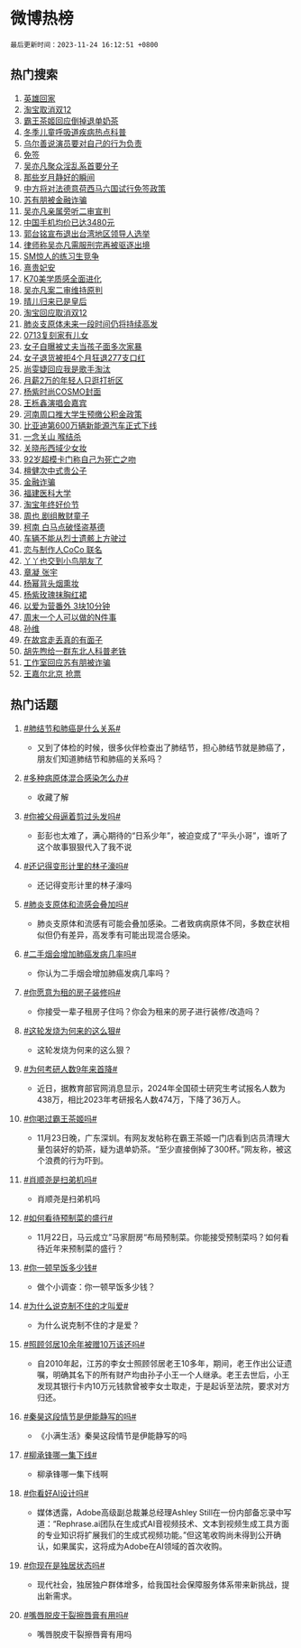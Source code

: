 # 微博热榜

`最后更新时间：2023-11-24 16:12:51 +0800`

## 热门搜索

1. [英雄回家](https://m.weibo.cn/search?containerid=100103type%3D1%26t%3D10%26q%3D%23%E8%8B%B1%E9%9B%84%E5%9B%9E%E5%AE%B6%23&stream_entry_id=51&isnewpage=1&extparam=seat%3D1%26pos%3D0%26dgr%3D0%26cate%3D10103%26c_type%3D51%26q%3D%2523%25E8%258B%25B1%25E9%259B%2584%25E5%259B%259E%25E5%25AE%25B6%2523%26stream_entry_id%3D51%26filter_type%3Drealtimehot%26display_time%3D1700813569%26pre_seqid%3D1700813569681016158195)
1. [淘宝取消双12](https://m.weibo.cn/search?containerid=100103type%3D1%26t%3D10%26q%3D%23%E6%B7%98%E5%AE%9D%E5%8F%96%E6%B6%88%E5%8F%8C12%23&stream_entry_id=31&isnewpage=1&extparam=seat%3D1%26c_type%3D31%26dgr%3D0%26cate%3D5001%26q%3D%2523%25E6%25B7%2598%25E5%25AE%259D%25E5%258F%2596%25E6%25B6%2588%25E5%258F%258C12%2523%26flag%3D1%26band_rank%3D1%26pos%3D0%26filter_type%3Drealtimehot%26stream_entry_id%3D31%26lcate%3D5001%26realpos%3D1%26display_time%3D1700813569%26pre_seqid%3D1700813569681016158195)
1. [霸王茶姬回应倒掉退单奶茶](https://m.weibo.cn/search?containerid=100103type%3D1%26t%3D10%26q%3D%23%E9%9C%B8%E7%8E%8B%E8%8C%B6%E5%A7%AC%E5%9B%9E%E5%BA%94%E5%80%92%E6%8E%89%E9%80%80%E5%8D%95%E5%A5%B6%E8%8C%B6%23&stream_entry_id=31&isnewpage=1&extparam=seat%3D1%26c_type%3D31%26dgr%3D0%26cate%3D5001%26q%3D%2523%25E9%259C%25B8%25E7%258E%258B%25E8%258C%25B6%25E5%25A7%25AC%25E5%259B%259E%25E5%25BA%2594%25E5%2580%2592%25E6%258E%2589%25E9%2580%2580%25E5%258D%2595%25E5%25A5%25B6%25E8%258C%25B6%2523%26flag%3D1%26band_rank%3D2%26pos%3D1%26filter_type%3Drealtimehot%26stream_entry_id%3D31%26lcate%3D5001%26realpos%3D2%26display_time%3D1700813569%26pre_seqid%3D1700813569681016158195)
1. [冬季儿童呼吸道疾病热点科普](https://m.weibo.cn/search?containerid=100103type%3D1%26t%3D10%26q%3D%23%E5%86%AC%E5%AD%A3%E5%84%BF%E7%AB%A5%E5%91%BC%E5%90%B8%E9%81%93%E7%96%BE%E7%97%85%E7%83%AD%E7%82%B9%E7%A7%91%E6%99%AE%23&stream_entry_id=31&isnewpage=1&extparam=seat%3D1%26c_type%3D31%26dgr%3D0%26cate%3D5001%26q%3D%2523%25E5%2586%25AC%25E5%25AD%25A3%25E5%2584%25BF%25E7%25AB%25A5%25E5%2591%25BC%25E5%2590%25B8%25E9%2581%2593%25E7%2596%25BE%25E7%2597%2585%25E7%2583%25AD%25E7%2582%25B9%25E7%25A7%2591%25E6%2599%25AE%2523%26flag%3D0%26band_rank%3D3%26pos%3D2%26filter_type%3Drealtimehot%26stream_entry_id%3D31%26lcate%3D5001%26realpos%3D3%26display_time%3D1700813569%26pre_seqid%3D1700813569681016158195)
1. [乌尔善说演员要对自己的行为负责](https://m.weibo.cn/search?containerid=100103type%3D1%26t%3D10%26q%3D%23%E4%B9%8C%E5%B0%94%E5%96%84%E8%AF%B4%E6%BC%94%E5%91%98%E8%A6%81%E5%AF%B9%E8%87%AA%E5%B7%B1%E7%9A%84%E8%A1%8C%E4%B8%BA%E8%B4%9F%E8%B4%A3%23&stream_entry_id=31&isnewpage=1&extparam=seat%3D1%26c_type%3D31%26dgr%3D0%26cate%3D5001%26q%3D%2523%25E4%25B9%258C%25E5%25B0%2594%25E5%2596%2584%25E8%25AF%25B4%25E6%25BC%2594%25E5%2591%2598%25E8%25A6%2581%25E5%25AF%25B9%25E8%2587%25AA%25E5%25B7%25B1%25E7%259A%2584%25E8%25A1%258C%25E4%25B8%25BA%25E8%25B4%259F%25E8%25B4%25A3%2523%26flag%3D1%26band_rank%3D4%26pos%3D3%26filter_type%3Drealtimehot%26stream_entry_id%3D31%26lcate%3D5001%26realpos%3D4%26display_time%3D1700813569%26pre_seqid%3D1700813569681016158195)
1. [免签](https://m.weibo.cn/search?containerid=100103type%3D1%26t%3D10%26q%3D%E5%85%8D%E7%AD%BE&stream_entry_id=31&isnewpage=1&extparam=seat%3D1%26c_type%3D31%26dgr%3D0%26cate%3D5001%26q%3D%25E5%2585%258D%25E7%25AD%25BE%26flag%3D1%26band_rank%3D5%26pos%3D4%26filter_type%3Drealtimehot%26stream_entry_id%3D31%26lcate%3D5001%26realpos%3D5%26display_time%3D1700813569%26pre_seqid%3D1700813569681016158195)
1. [吴亦凡聚众淫乱系首要分子](https://m.weibo.cn/search?containerid=100103type%3D1%26t%3D10%26q%3D%23%E5%90%B4%E4%BA%A6%E5%87%A1%E8%81%9A%E4%BC%97%E6%B7%AB%E4%B9%B1%E7%B3%BB%E9%A6%96%E8%A6%81%E5%88%86%E5%AD%90%23&stream_entry_id=31&isnewpage=1&extparam=seat%3D1%26c_type%3D31%26dgr%3D0%26cate%3D5001%26q%3D%2523%25E5%2590%25B4%25E4%25BA%25A6%25E5%2587%25A1%25E8%2581%259A%25E4%25BC%2597%25E6%25B7%25AB%25E4%25B9%25B1%25E7%25B3%25BB%25E9%25A6%2596%25E8%25A6%2581%25E5%2588%2586%25E5%25AD%2590%2523%26flag%3D2%26band_rank%3D6%26pos%3D5%26filter_type%3Drealtimehot%26stream_entry_id%3D31%26lcate%3D5001%26realpos%3D6%26display_time%3D1700813569%26pre_seqid%3D1700813569681016158195)
1. [那些岁月静好的瞬间](https://m.weibo.cn/search?containerid=100103type%3D1%26t%3D10%26q%3D%23%E9%82%A3%E4%BA%9B%E5%B2%81%E6%9C%88%E9%9D%99%E5%A5%BD%E7%9A%84%E7%9E%AC%E9%97%B4%23&stream_entry_id=31&isnewpage=1&extparam=seat%3D1%26c_type%3D31%26cate%3D5001%26q%3D%2523%25E9%2582%25A3%25E4%25BA%259B%25E5%25B2%2581%25E6%259C%2588%25E9%259D%2599%25E5%25A5%25BD%25E7%259A%2584%25E7%259E%25AC%25E9%2597%25B4%2523%26pos%3D6%26adid%3D212429%26dgr%3D0%26band_rank%3D7%26lcate%3D5001%26stream_entry_id%3D31%26is_ad_pos%3D1%26filter_type%3Drealtimehot%26display_time%3D1700813569%26pre_seqid%3D1700813569681016158195)
1. [中方将对法德意荷西马六国试行免签政策](https://m.weibo.cn/search?containerid=100103type%3D1%26t%3D10%26q%3D%23%E4%B8%AD%E6%96%B9%E5%B0%86%E5%AF%B9%E6%B3%95%E5%BE%B7%E6%84%8F%E8%8D%B7%E8%A5%BF%E9%A9%AC%E5%85%AD%E5%9B%BD%E8%AF%95%E8%A1%8C%E5%85%8D%E7%AD%BE%E6%94%BF%E7%AD%96%23&stream_entry_id=31&isnewpage=1&extparam=seat%3D1%26c_type%3D31%26dgr%3D0%26cate%3D5001%26q%3D%2523%25E4%25B8%25AD%25E6%2596%25B9%25E5%25B0%2586%25E5%25AF%25B9%25E6%25B3%2595%25E5%25BE%25B7%25E6%2584%258F%25E8%258D%25B7%25E8%25A5%25BF%25E9%25A9%25AC%25E5%2585%25AD%25E5%259B%25BD%25E8%25AF%2595%25E8%25A1%258C%25E5%2585%258D%25E7%25AD%25BE%25E6%2594%25BF%25E7%25AD%2596%2523%26flag%3D1%26band_rank%3D7%26pos%3D7%26filter_type%3Drealtimehot%26stream_entry_id%3D31%26lcate%3D5001%26realpos%3D7%26display_time%3D1700813569%26pre_seqid%3D1700813569681016158195)
1. [苏有朋被金融诈骗](https://m.weibo.cn/search?containerid=100103type%3D1%26t%3D10%26q%3D%23%E8%8B%8F%E6%9C%89%E6%9C%8B%E8%A2%AB%E9%87%91%E8%9E%8D%E8%AF%88%E9%AA%97%23&stream_entry_id=31&isnewpage=1&extparam=seat%3D1%26c_type%3D31%26dgr%3D0%26cate%3D5001%26q%3D%2523%25E8%258B%258F%25E6%259C%2589%25E6%259C%258B%25E8%25A2%25AB%25E9%2587%2591%25E8%259E%258D%25E8%25AF%2588%25E9%25AA%2597%2523%26flag%3D0%26band_rank%3D8%26pos%3D8%26filter_type%3Drealtimehot%26stream_entry_id%3D31%26lcate%3D5001%26realpos%3D8%26display_time%3D1700813569%26pre_seqid%3D1700813569681016158195)
1. [吴亦凡亲属旁听二审宣判](https://m.weibo.cn/search?containerid=100103type%3D1%26t%3D10%26q%3D%23%E5%90%B4%E4%BA%A6%E5%87%A1%E4%BA%B2%E5%B1%9E%E6%97%81%E5%90%AC%E4%BA%8C%E5%AE%A1%E5%AE%A3%E5%88%A4%23&stream_entry_id=31&isnewpage=1&extparam=seat%3D1%26c_type%3D31%26dgr%3D0%26cate%3D5001%26q%3D%2523%25E5%2590%25B4%25E4%25BA%25A6%25E5%2587%25A1%25E4%25BA%25B2%25E5%25B1%259E%25E6%2597%2581%25E5%2590%25AC%25E4%25BA%258C%25E5%25AE%25A1%25E5%25AE%25A3%25E5%2588%25A4%2523%26flag%3D0%26band_rank%3D9%26pos%3D9%26filter_type%3Drealtimehot%26stream_entry_id%3D31%26lcate%3D5001%26realpos%3D9%26display_time%3D1700813569%26pre_seqid%3D1700813569681016158195)
1. [中国手机均价已达3480元](https://m.weibo.cn/search?containerid=100103type%3D1%26t%3D10%26q%3D%23%E4%B8%AD%E5%9B%BD%E6%89%8B%E6%9C%BA%E5%9D%87%E4%BB%B7%E5%B7%B2%E8%BE%BE3480%E5%85%83%23&stream_entry_id=31&isnewpage=1&extparam=seat%3D1%26c_type%3D31%26dgr%3D0%26cate%3D5001%26q%3D%2523%25E4%25B8%25AD%25E5%259B%25BD%25E6%2589%258B%25E6%259C%25BA%25E5%259D%2587%25E4%25BB%25B7%25E5%25B7%25B2%25E8%25BE%25BE3480%25E5%2585%2583%2523%26flag%3D1%26band_rank%3D10%26pos%3D10%26filter_type%3Drealtimehot%26stream_entry_id%3D31%26lcate%3D5001%26realpos%3D10%26display_time%3D1700813569%26pre_seqid%3D1700813569681016158195)
1. [郭台铭宣布退出台湾地区领导人选举](https://m.weibo.cn/search?containerid=100103type%3D1%26t%3D10%26q%3D%23%E9%83%AD%E5%8F%B0%E9%93%AD%E5%AE%A3%E5%B8%83%E9%80%80%E5%87%BA%E5%8F%B0%E6%B9%BE%E5%9C%B0%E5%8C%BA%E9%A2%86%E5%AF%BC%E4%BA%BA%E9%80%89%E4%B8%BE%23&stream_entry_id=31&isnewpage=1&extparam=seat%3D1%26c_type%3D31%26dgr%3D0%26cate%3D5001%26q%3D%2523%25E9%2583%25AD%25E5%258F%25B0%25E9%2593%25AD%25E5%25AE%25A3%25E5%25B8%2583%25E9%2580%2580%25E5%2587%25BA%25E5%258F%25B0%25E6%25B9%25BE%25E5%259C%25B0%25E5%258C%25BA%25E9%25A2%2586%25E5%25AF%25BC%25E4%25BA%25BA%25E9%2580%2589%25E4%25B8%25BE%2523%26flag%3D1%26band_rank%3D11%26pos%3D11%26filter_type%3Drealtimehot%26stream_entry_id%3D31%26lcate%3D5001%26realpos%3D11%26display_time%3D1700813569%26pre_seqid%3D1700813569681016158195)
1. [律师称吴亦凡需服刑完再被驱逐出境](https://m.weibo.cn/search?containerid=100103type%3D1%26t%3D10%26q%3D%23%E5%BE%8B%E5%B8%88%E7%A7%B0%E5%90%B4%E4%BA%A6%E5%87%A1%E9%9C%80%E6%9C%8D%E5%88%91%E5%AE%8C%E5%86%8D%E8%A2%AB%E9%A9%B1%E9%80%90%E5%87%BA%E5%A2%83%23&stream_entry_id=31&isnewpage=1&extparam=seat%3D1%26c_type%3D31%26dgr%3D0%26cate%3D5001%26q%3D%2523%25E5%25BE%258B%25E5%25B8%2588%25E7%25A7%25B0%25E5%2590%25B4%25E4%25BA%25A6%25E5%2587%25A1%25E9%259C%2580%25E6%259C%258D%25E5%2588%2591%25E5%25AE%258C%25E5%2586%258D%25E8%25A2%25AB%25E9%25A9%25B1%25E9%2580%2590%25E5%2587%25BA%25E5%25A2%2583%2523%26flag%3D2%26band_rank%3D12%26pos%3D12%26filter_type%3Drealtimehot%26stream_entry_id%3D31%26lcate%3D5001%26realpos%3D12%26display_time%3D1700813569%26pre_seqid%3D1700813569681016158195)
1. [SM惊人的练习生竞争](https://m.weibo.cn/search?containerid=100103type%3D1%26t%3D10%26q%3D%23SM%E6%83%8A%E4%BA%BA%E7%9A%84%E7%BB%83%E4%B9%A0%E7%94%9F%E7%AB%9E%E4%BA%89%23&stream_entry_id=31&isnewpage=1&extparam=seat%3D1%26c_type%3D31%26dgr%3D0%26cate%3D5001%26q%3D%2523SM%25E6%2583%258A%25E4%25BA%25BA%25E7%259A%2584%25E7%25BB%2583%25E4%25B9%25A0%25E7%2594%259F%25E7%25AB%259E%25E4%25BA%2589%2523%26flag%3D1%26band_rank%3D13%26pos%3D13%26filter_type%3Drealtimehot%26stream_entry_id%3D31%26lcate%3D5001%26realpos%3D13%26display_time%3D1700813569%26pre_seqid%3D1700813569681016158195)
1. [熹贵妃安](https://m.weibo.cn/search?containerid=100103type%3D1%26t%3D10%26q%3D%E7%86%B9%E8%B4%B5%E5%A6%83%E5%AE%89&stream_entry_id=31&isnewpage=1&extparam=seat%3D1%26c_type%3D31%26dgr%3D0%26cate%3D5001%26q%3D%25E7%2586%25B9%25E8%25B4%25B5%25E5%25A6%2583%25E5%25AE%2589%26flag%3D2%26band_rank%3D14%26pos%3D14%26filter_type%3Drealtimehot%26stream_entry_id%3D31%26lcate%3D5001%26realpos%3D14%26display_time%3D1700813569%26pre_seqid%3D1700813569681016158195)
1. [K70美学质感全面进化](https://m.weibo.cn/search?containerid=100103type%3D1%26t%3D10%26q%3D%23K70%E7%BE%8E%E5%AD%A6%E8%B4%A8%E6%84%9F%E5%85%A8%E9%9D%A2%E8%BF%9B%E5%8C%96%23&stream_entry_id=31&isnewpage=1&extparam=seat%3D1%26c_type%3D31%26cate%3D5001%26flag%3D0%26q%3D%2523K70%25E7%25BE%258E%25E5%25AD%25A6%25E8%25B4%25A8%25E6%2584%259F%25E5%2585%25A8%25E9%259D%25A2%25E8%25BF%259B%25E5%258C%2596%2523%26pos%3D15%26adid%3D212459%26dgr%3D0%26realpos%3D15%26lcate%3D5001%26stream_entry_id%3D31%26band_rank%3D15%26filter_type%3Drealtimehot%26display_time%3D1700813569%26pre_seqid%3D1700813569681016158195)
1. [吴亦凡案二审维持原判](https://m.weibo.cn/search?containerid=100103type%3D1%26t%3D10%26q%3D%23%E5%90%B4%E4%BA%A6%E5%87%A1%E6%A1%88%E4%BA%8C%E5%AE%A1%E7%BB%B4%E6%8C%81%E5%8E%9F%E5%88%A4%23&stream_entry_id=31&isnewpage=1&extparam=seat%3D1%26c_type%3D31%26dgr%3D0%26cate%3D5001%26q%3D%2523%25E5%2590%25B4%25E4%25BA%25A6%25E5%2587%25A1%25E6%25A1%2588%25E4%25BA%258C%25E5%25AE%25A1%25E7%25BB%25B4%25E6%258C%2581%25E5%258E%259F%25E5%2588%25A4%2523%26flag%3D0%26band_rank%3D16%26pos%3D16%26filter_type%3Drealtimehot%26stream_entry_id%3D31%26lcate%3D5001%26realpos%3D16%26display_time%3D1700813569%26pre_seqid%3D1700813569681016158195)
1. [晴儿归来已是皇后](https://m.weibo.cn/search?containerid=100103type%3D1%26t%3D10%26q%3D%23%E6%99%B4%E5%84%BF%E5%BD%92%E6%9D%A5%E5%B7%B2%E6%98%AF%E7%9A%87%E5%90%8E%23&stream_entry_id=31&isnewpage=1&extparam=seat%3D1%26c_type%3D31%26dgr%3D0%26cate%3D5001%26q%3D%2523%25E6%2599%25B4%25E5%2584%25BF%25E5%25BD%2592%25E6%259D%25A5%25E5%25B7%25B2%25E6%2598%25AF%25E7%259A%2587%25E5%2590%258E%2523%26flag%3D0%26band_rank%3D17%26pos%3D17%26filter_type%3Drealtimehot%26stream_entry_id%3D31%26lcate%3D5001%26realpos%3D17%26display_time%3D1700813569%26pre_seqid%3D1700813569681016158195)
1. [淘宝回应取消双12](https://m.weibo.cn/search?containerid=100103type%3D1%26t%3D10%26q%3D%23%E6%B7%98%E5%AE%9D%E5%9B%9E%E5%BA%94%E5%8F%96%E6%B6%88%E5%8F%8C12%23&stream_entry_id=31&isnewpage=1&extparam=seat%3D1%26c_type%3D31%26dgr%3D0%26cate%3D5001%26q%3D%2523%25E6%25B7%2598%25E5%25AE%259D%25E5%259B%259E%25E5%25BA%2594%25E5%258F%2596%25E6%25B6%2588%25E5%258F%258C12%2523%26flag%3D1%26band_rank%3D18%26pos%3D18%26filter_type%3Drealtimehot%26stream_entry_id%3D31%26lcate%3D5001%26realpos%3D18%26display_time%3D1700813569%26pre_seqid%3D1700813569681016158195)
1. [肺炎支原体未来一段时间仍将持续高发](https://m.weibo.cn/search?containerid=100103type%3D1%26t%3D10%26q%3D%23%E8%82%BA%E7%82%8E%E6%94%AF%E5%8E%9F%E4%BD%93%E6%9C%AA%E6%9D%A5%E4%B8%80%E6%AE%B5%E6%97%B6%E9%97%B4%E4%BB%8D%E5%B0%86%E6%8C%81%E7%BB%AD%E9%AB%98%E5%8F%91%23&stream_entry_id=31&isnewpage=1&extparam=seat%3D1%26c_type%3D31%26dgr%3D0%26cate%3D5001%26q%3D%2523%25E8%2582%25BA%25E7%2582%258E%25E6%2594%25AF%25E5%258E%259F%25E4%25BD%2593%25E6%259C%25AA%25E6%259D%25A5%25E4%25B8%2580%25E6%25AE%25B5%25E6%2597%25B6%25E9%2597%25B4%25E4%25BB%258D%25E5%25B0%2586%25E6%258C%2581%25E7%25BB%25AD%25E9%25AB%2598%25E5%258F%2591%2523%26flag%3D1%26band_rank%3D19%26pos%3D19%26filter_type%3Drealtimehot%26stream_entry_id%3D31%26lcate%3D5001%26realpos%3D19%26display_time%3D1700813569%26pre_seqid%3D1700813569681016158195)
1. [0713复刻家有儿女](https://m.weibo.cn/search?containerid=100103type%3D1%26t%3D10%26q%3D%230713%E5%A4%8D%E5%88%BB%E5%AE%B6%E6%9C%89%E5%84%BF%E5%A5%B3%23&stream_entry_id=31&isnewpage=1&extparam=seat%3D1%26c_type%3D31%26dgr%3D0%26cate%3D5001%26q%3D%25230713%25E5%25A4%258D%25E5%2588%25BB%25E5%25AE%25B6%25E6%259C%2589%25E5%2584%25BF%25E5%25A5%25B3%2523%26flag%3D1%26band_rank%3D20%26pos%3D20%26filter_type%3Drealtimehot%26stream_entry_id%3D31%26lcate%3D5001%26realpos%3D20%26display_time%3D1700813569%26pre_seqid%3D1700813569681016158195)
1. [女子自曝被丈夫当孩子面多次家暴](https://m.weibo.cn/search?containerid=100103type%3D1%26t%3D10%26q%3D%23%E5%A5%B3%E5%AD%90%E8%87%AA%E6%9B%9D%E8%A2%AB%E4%B8%88%E5%A4%AB%E5%BD%93%E5%AD%A9%E5%AD%90%E9%9D%A2%E5%A4%9A%E6%AC%A1%E5%AE%B6%E6%9A%B4%23&stream_entry_id=31&isnewpage=1&extparam=seat%3D1%26c_type%3D31%26dgr%3D0%26cate%3D5001%26q%3D%2523%25E5%25A5%25B3%25E5%25AD%2590%25E8%2587%25AA%25E6%259B%259D%25E8%25A2%25AB%25E4%25B8%2588%25E5%25A4%25AB%25E5%25BD%2593%25E5%25AD%25A9%25E5%25AD%2590%25E9%259D%25A2%25E5%25A4%259A%25E6%25AC%25A1%25E5%25AE%25B6%25E6%259A%25B4%2523%26flag%3D1%26band_rank%3D21%26pos%3D21%26filter_type%3Drealtimehot%26stream_entry_id%3D31%26lcate%3D5001%26realpos%3D21%26display_time%3D1700813569%26pre_seqid%3D1700813569681016158195)
1. [女子退货被拒4个月狂退277支口红](https://m.weibo.cn/search?containerid=100103type%3D1%26t%3D10%26q%3D%23%E5%A5%B3%E5%AD%90%E9%80%80%E8%B4%A7%E8%A2%AB%E6%8B%924%E4%B8%AA%E6%9C%88%E7%8B%82%E9%80%80277%E6%94%AF%E5%8F%A3%E7%BA%A2%23&stream_entry_id=31&isnewpage=1&extparam=seat%3D1%26c_type%3D31%26dgr%3D0%26cate%3D5001%26q%3D%2523%25E5%25A5%25B3%25E5%25AD%2590%25E9%2580%2580%25E8%25B4%25A7%25E8%25A2%25AB%25E6%258B%25924%25E4%25B8%25AA%25E6%259C%2588%25E7%258B%2582%25E9%2580%2580277%25E6%2594%25AF%25E5%258F%25A3%25E7%25BA%25A2%2523%26flag%3D0%26band_rank%3D22%26pos%3D22%26filter_type%3Drealtimehot%26stream_entry_id%3D31%26lcate%3D5001%26realpos%3D22%26display_time%3D1700813569%26pre_seqid%3D1700813569681016158195)
1. [尚雯婕回应我是歌手淘汰](https://m.weibo.cn/search?containerid=100103type%3D1%26t%3D10%26q%3D%23%E5%B0%9A%E9%9B%AF%E5%A9%95%E5%9B%9E%E5%BA%94%E6%88%91%E6%98%AF%E6%AD%8C%E6%89%8B%E6%B7%98%E6%B1%B0%23&stream_entry_id=31&isnewpage=1&extparam=seat%3D1%26c_type%3D31%26dgr%3D0%26cate%3D5001%26q%3D%2523%25E5%25B0%259A%25E9%259B%25AF%25E5%25A9%2595%25E5%259B%259E%25E5%25BA%2594%25E6%2588%2591%25E6%2598%25AF%25E6%25AD%258C%25E6%2589%258B%25E6%25B7%2598%25E6%25B1%25B0%2523%26flag%3D0%26band_rank%3D23%26pos%3D23%26filter_type%3Drealtimehot%26stream_entry_id%3D31%26lcate%3D5001%26realpos%3D23%26display_time%3D1700813569%26pre_seqid%3D1700813569681016158195)
1. [月薪2万的年轻人只逛打折区](https://m.weibo.cn/search?containerid=100103type%3D1%26t%3D10%26q%3D%23%E6%9C%88%E8%96%AA2%E4%B8%87%E7%9A%84%E5%B9%B4%E8%BD%BB%E4%BA%BA%E5%8F%AA%E9%80%9B%E6%89%93%E6%8A%98%E5%8C%BA%23&stream_entry_id=31&isnewpage=1&extparam=seat%3D1%26c_type%3D31%26dgr%3D0%26cate%3D5001%26q%3D%2523%25E6%259C%2588%25E8%2596%25AA2%25E4%25B8%2587%25E7%259A%2584%25E5%25B9%25B4%25E8%25BD%25BB%25E4%25BA%25BA%25E5%258F%25AA%25E9%2580%259B%25E6%2589%2593%25E6%258A%2598%25E5%258C%25BA%2523%26flag%3D0%26band_rank%3D24%26pos%3D24%26filter_type%3Drealtimehot%26stream_entry_id%3D31%26lcate%3D5001%26realpos%3D24%26display_time%3D1700813569%26pre_seqid%3D1700813569681016158195)
1. [杨紫时尚COSMO封面](https://m.weibo.cn/search?containerid=100103type%3D1%26t%3D10%26q%3D%23%E6%9D%A8%E7%B4%AB%E6%97%B6%E5%B0%9ACOSMO%E5%B0%81%E9%9D%A2%23&stream_entry_id=31&isnewpage=1&extparam=seat%3D1%26c_type%3D31%26dgr%3D0%26cate%3D5001%26q%3D%2523%25E6%259D%25A8%25E7%25B4%25AB%25E6%2597%25B6%25E5%25B0%259ACOSMO%25E5%25B0%2581%25E9%259D%25A2%2523%26flag%3D1%26band_rank%3D25%26pos%3D25%26filter_type%3Drealtimehot%26stream_entry_id%3D31%26lcate%3D5001%26realpos%3D25%26display_time%3D1700813569%26pre_seqid%3D1700813569681016158195)
1. [王栎鑫演唱会嘉宾](https://m.weibo.cn/search?containerid=100103type%3D1%26t%3D10%26q%3D%E7%8E%8B%E6%A0%8E%E9%91%AB%E6%BC%94%E5%94%B1%E4%BC%9A%E5%98%89%E5%AE%BE&stream_entry_id=31&isnewpage=1&extparam=seat%3D1%26c_type%3D31%26dgr%3D0%26cate%3D5001%26q%3D%25E7%258E%258B%25E6%25A0%258E%25E9%2591%25AB%25E6%25BC%2594%25E5%2594%25B1%25E4%25BC%259A%25E5%2598%2589%25E5%25AE%25BE%26flag%3D1%26band_rank%3D26%26pos%3D26%26filter_type%3Drealtimehot%26stream_entry_id%3D31%26lcate%3D5001%26realpos%3D26%26display_time%3D1700813569%26pre_seqid%3D1700813569681016158195)
1. [河南周口推大学生预缴公积金政策](https://m.weibo.cn/search?containerid=100103type%3D1%26t%3D10%26q%3D%23%E6%B2%B3%E5%8D%97%E5%91%A8%E5%8F%A3%E6%8E%A8%E5%A4%A7%E5%AD%A6%E7%94%9F%E9%A2%84%E7%BC%B4%E5%85%AC%E7%A7%AF%E9%87%91%E6%94%BF%E7%AD%96%23&stream_entry_id=31&isnewpage=1&extparam=seat%3D1%26c_type%3D31%26dgr%3D0%26cate%3D5001%26q%3D%2523%25E6%25B2%25B3%25E5%258D%2597%25E5%2591%25A8%25E5%258F%25A3%25E6%258E%25A8%25E5%25A4%25A7%25E5%25AD%25A6%25E7%2594%259F%25E9%25A2%2584%25E7%25BC%25B4%25E5%2585%25AC%25E7%25A7%25AF%25E9%2587%2591%25E6%2594%25BF%25E7%25AD%2596%2523%26flag%3D1%26band_rank%3D27%26pos%3D27%26filter_type%3Drealtimehot%26stream_entry_id%3D31%26lcate%3D5001%26realpos%3D27%26display_time%3D1700813569%26pre_seqid%3D1700813569681016158195)
1. [比亚迪第600万辆新能源汽车正式下线](https://m.weibo.cn/search?containerid=100103type%3D1%26t%3D10%26q%3D%23%E6%AF%94%E4%BA%9A%E8%BF%AA%E7%AC%AC600%E4%B8%87%E8%BE%86%E6%96%B0%E8%83%BD%E6%BA%90%E6%B1%BD%E8%BD%A6%E6%AD%A3%E5%BC%8F%E4%B8%8B%E7%BA%BF%23&stream_entry_id=31&isnewpage=1&extparam=seat%3D1%26c_type%3D31%26cate%3D5001%26flag%3D0%26q%3D%2523%25E6%25AF%2594%25E4%25BA%259A%25E8%25BF%25AA%25E7%25AC%25AC600%25E4%25B8%2587%25E8%25BE%2586%25E6%2596%25B0%25E8%2583%25BD%25E6%25BA%2590%25E6%25B1%25BD%25E8%25BD%25A6%25E6%25AD%25A3%25E5%25BC%258F%25E4%25B8%258B%25E7%25BA%25BF%2523%26pos%3D28%26adid%3D212448%26dgr%3D0%26realpos%3D28%26lcate%3D5001%26stream_entry_id%3D31%26band_rank%3D28%26filter_type%3Drealtimehot%26display_time%3D1700813569%26pre_seqid%3D1700813569681016158195)
1. [一念关山 喉结杀](https://m.weibo.cn/search?containerid=100103type%3D1%26t%3D10%26q%3D%E4%B8%80%E5%BF%B5%E5%85%B3%E5%B1%B1+%E5%96%89%E7%BB%93%E6%9D%80&stream_entry_id=31&isnewpage=1&extparam=seat%3D1%26c_type%3D31%26dgr%3D0%26cate%3D5001%26q%3D%25E4%25B8%2580%25E5%25BF%25B5%25E5%2585%25B3%25E5%25B1%25B1%2520%25E5%2596%2589%25E7%25BB%2593%25E6%259D%2580%26flag%3D1%26band_rank%3D29%26pos%3D29%26filter_type%3Drealtimehot%26stream_entry_id%3D31%26lcate%3D5001%26realpos%3D29%26display_time%3D1700813569%26pre_seqid%3D1700813569681016158195)
1. [关晓彤西域少女妆](https://m.weibo.cn/search?containerid=100103type%3D1%26t%3D10%26q%3D%23%E5%85%B3%E6%99%93%E5%BD%A4%E8%A5%BF%E5%9F%9F%E5%B0%91%E5%A5%B3%E5%A6%86%23&stream_entry_id=31&isnewpage=1&extparam=seat%3D1%26c_type%3D31%26dgr%3D0%26cate%3D5001%26q%3D%2523%25E5%2585%25B3%25E6%2599%2593%25E5%25BD%25A4%25E8%25A5%25BF%25E5%259F%259F%25E5%25B0%2591%25E5%25A5%25B3%25E5%25A6%2586%2523%26flag%3D1%26band_rank%3D30%26pos%3D30%26filter_type%3Drealtimehot%26stream_entry_id%3D31%26lcate%3D5001%26realpos%3D30%26display_time%3D1700813569%26pre_seqid%3D1700813569681016158195)
1. [92岁超模卡门称自己为死亡之吻](https://m.weibo.cn/search?containerid=100103type%3D1%26t%3D10%26q%3D92%E5%B2%81%E8%B6%85%E6%A8%A1%E5%8D%A1%E9%97%A8%E7%A7%B0%E8%87%AA%E5%B7%B1%E4%B8%BA%E6%AD%BB%E4%BA%A1%E4%B9%8B%E5%90%BB&stream_entry_id=31&isnewpage=1&extparam=seat%3D1%26c_type%3D31%26dgr%3D0%26cate%3D5001%26q%3D92%25E5%25B2%2581%25E8%25B6%2585%25E6%25A8%25A1%25E5%258D%25A1%25E9%2597%25A8%25E7%25A7%25B0%25E8%2587%25AA%25E5%25B7%25B1%25E4%25B8%25BA%25E6%25AD%25BB%25E4%25BA%25A1%25E4%25B9%258B%25E5%2590%25BB%26flag%3D1%26band_rank%3D31%26pos%3D31%26filter_type%3Drealtimehot%26stream_entry_id%3D31%26lcate%3D5001%26realpos%3D31%26display_time%3D1700813569%26pre_seqid%3D1700813569681016158195)
1. [檀健次中式贵公子](https://m.weibo.cn/search?containerid=100103type%3D1%26t%3D10%26q%3D%23%E6%AA%80%E5%81%A5%E6%AC%A1%E4%B8%AD%E5%BC%8F%E8%B4%B5%E5%85%AC%E5%AD%90%23&stream_entry_id=31&isnewpage=1&extparam=seat%3D1%26c_type%3D31%26dgr%3D0%26cate%3D5001%26q%3D%2523%25E6%25AA%2580%25E5%2581%25A5%25E6%25AC%25A1%25E4%25B8%25AD%25E5%25BC%258F%25E8%25B4%25B5%25E5%2585%25AC%25E5%25AD%2590%2523%26flag%3D1%26band_rank%3D32%26pos%3D32%26filter_type%3Drealtimehot%26stream_entry_id%3D31%26lcate%3D5001%26realpos%3D32%26display_time%3D1700813569%26pre_seqid%3D1700813569681016158195)
1. [金融诈骗](https://m.weibo.cn/search?containerid=100103type%3D1%26t%3D10%26q%3D%E9%87%91%E8%9E%8D%E8%AF%88%E9%AA%97&stream_entry_id=31&isnewpage=1&extparam=seat%3D1%26c_type%3D31%26dgr%3D0%26cate%3D5001%26q%3D%25E9%2587%2591%25E8%259E%258D%25E8%25AF%2588%25E9%25AA%2597%26flag%3D1%26band_rank%3D33%26pos%3D33%26filter_type%3Drealtimehot%26stream_entry_id%3D31%26lcate%3D5001%26realpos%3D33%26display_time%3D1700813569%26pre_seqid%3D1700813569681016158195)
1. [福建医科大学](https://m.weibo.cn/search?containerid=100103type%3D1%26t%3D10%26q%3D%E7%A6%8F%E5%BB%BA%E5%8C%BB%E7%A7%91%E5%A4%A7%E5%AD%A6&stream_entry_id=31&isnewpage=1&extparam=seat%3D1%26c_type%3D31%26dgr%3D0%26cate%3D5001%26q%3D%25E7%25A6%258F%25E5%25BB%25BA%25E5%258C%25BB%25E7%25A7%2591%25E5%25A4%25A7%25E5%25AD%25A6%26flag%3D0%26band_rank%3D34%26pos%3D34%26filter_type%3Drealtimehot%26stream_entry_id%3D31%26lcate%3D5001%26realpos%3D34%26display_time%3D1700813569%26pre_seqid%3D1700813569681016158195)
1. [淘宝年终好价节](https://m.weibo.cn/search?containerid=100103type%3D1%26t%3D10%26q%3D%E6%B7%98%E5%AE%9D%E5%B9%B4%E7%BB%88%E5%A5%BD%E4%BB%B7%E8%8A%82&stream_entry_id=31&isnewpage=1&extparam=seat%3D1%26c_type%3D31%26dgr%3D0%26cate%3D5001%26q%3D%25E6%25B7%2598%25E5%25AE%259D%25E5%25B9%25B4%25E7%25BB%2588%25E5%25A5%25BD%25E4%25BB%25B7%25E8%258A%2582%26flag%3D1%26band_rank%3D35%26pos%3D35%26filter_type%3Drealtimehot%26stream_entry_id%3D31%26lcate%3D5001%26realpos%3D35%26display_time%3D1700813569%26pre_seqid%3D1700813569681016158195)
1. [周也 剧组散财童子](https://m.weibo.cn/search?containerid=100103type%3D1%26t%3D10%26q%3D%E5%91%A8%E4%B9%9F+%E5%89%A7%E7%BB%84%E6%95%A3%E8%B4%A2%E7%AB%A5%E5%AD%90&stream_entry_id=31&isnewpage=1&extparam=seat%3D1%26c_type%3D31%26dgr%3D0%26cate%3D5001%26q%3D%25E5%2591%25A8%25E4%25B9%259F%2520%25E5%2589%25A7%25E7%25BB%2584%25E6%2595%25A3%25E8%25B4%25A2%25E7%25AB%25A5%25E5%25AD%2590%26flag%3D1%26band_rank%3D36%26pos%3D36%26filter_type%3Drealtimehot%26stream_entry_id%3D31%26lcate%3D5001%26realpos%3D36%26display_time%3D1700813569%26pre_seqid%3D1700813569681016158195)
1. [柯南 白马点破怪盗基德](https://m.weibo.cn/search?containerid=100103type%3D1%26t%3D10%26q%3D%E6%9F%AF%E5%8D%97+%E7%99%BD%E9%A9%AC%E7%82%B9%E7%A0%B4%E6%80%AA%E7%9B%97%E5%9F%BA%E5%BE%B7&stream_entry_id=31&isnewpage=1&extparam=seat%3D1%26c_type%3D31%26dgr%3D0%26cate%3D5001%26q%3D%25E6%259F%25AF%25E5%258D%2597%2520%25E7%2599%25BD%25E9%25A9%25AC%25E7%2582%25B9%25E7%25A0%25B4%25E6%2580%25AA%25E7%259B%2597%25E5%259F%25BA%25E5%25BE%25B7%26flag%3D1%26band_rank%3D37%26pos%3D37%26filter_type%3Drealtimehot%26stream_entry_id%3D31%26lcate%3D5001%26realpos%3D37%26display_time%3D1700813569%26pre_seqid%3D1700813569681016158195)
1. [车辆不能从烈士遗骸上方驶过](https://m.weibo.cn/search?containerid=100103type%3D1%26t%3D10%26q%3D%23%E8%BD%A6%E8%BE%86%E4%B8%8D%E8%83%BD%E4%BB%8E%E7%83%88%E5%A3%AB%E9%81%97%E9%AA%B8%E4%B8%8A%E6%96%B9%E9%A9%B6%E8%BF%87%23&stream_entry_id=31&isnewpage=1&extparam=seat%3D1%26c_type%3D31%26dgr%3D0%26cate%3D5001%26q%3D%2523%25E8%25BD%25A6%25E8%25BE%2586%25E4%25B8%258D%25E8%2583%25BD%25E4%25BB%258E%25E7%2583%2588%25E5%25A3%25AB%25E9%2581%2597%25E9%25AA%25B8%25E4%25B8%258A%25E6%2596%25B9%25E9%25A9%25B6%25E8%25BF%2587%2523%26flag%3D32768%26band_rank%3D38%26pos%3D38%26filter_type%3Drealtimehot%26stream_entry_id%3D31%26lcate%3D5001%26realpos%3D38%26display_time%3D1700813569%26pre_seqid%3D1700813569681016158195)
1. [恋与制作人CoCo 联名](https://m.weibo.cn/search?containerid=100103type%3D1%26t%3D10%26q%3D%E6%81%8B%E4%B8%8E%E5%88%B6%E4%BD%9C%E4%BA%BACoCo+%E8%81%94%E5%90%8D&stream_entry_id=31&isnewpage=1&extparam=seat%3D1%26c_type%3D31%26dgr%3D0%26cate%3D5001%26q%3D%25E6%2581%258B%25E4%25B8%258E%25E5%2588%25B6%25E4%25BD%259C%25E4%25BA%25BACoCo%2520%25E8%2581%2594%25E5%2590%258D%26flag%3D1%26band_rank%3D39%26pos%3D39%26filter_type%3Drealtimehot%26stream_entry_id%3D31%26lcate%3D5001%26realpos%3D39%26display_time%3D1700813569%26pre_seqid%3D1700813569681016158195)
1. [丫丫也交到小鸟朋友了](https://m.weibo.cn/search?containerid=100103type%3D1%26t%3D10%26q%3D%23%E4%B8%AB%E4%B8%AB%E4%B9%9F%E4%BA%A4%E5%88%B0%E5%B0%8F%E9%B8%9F%E6%9C%8B%E5%8F%8B%E4%BA%86%23&stream_entry_id=31&isnewpage=1&extparam=seat%3D1%26c_type%3D31%26dgr%3D0%26cate%3D5001%26q%3D%2523%25E4%25B8%25AB%25E4%25B8%25AB%25E4%25B9%259F%25E4%25BA%25A4%25E5%2588%25B0%25E5%25B0%258F%25E9%25B8%259F%25E6%259C%258B%25E5%258F%258B%25E4%25BA%2586%2523%26flag%3D32768%26band_rank%3D40%26pos%3D40%26filter_type%3Drealtimehot%26stream_entry_id%3D31%26lcate%3D5001%26realpos%3D40%26display_time%3D1700813569%26pre_seqid%3D1700813569681016158195)
1. [章凝 张宇](https://m.weibo.cn/search?containerid=100103type%3D1%26t%3D10%26q%3D%E7%AB%A0%E5%87%9D+%E5%BC%A0%E5%AE%87&stream_entry_id=31&isnewpage=1&extparam=seat%3D1%26c_type%3D31%26dgr%3D0%26cate%3D5001%26q%3D%25E7%25AB%25A0%25E5%2587%259D%2520%25E5%25BC%25A0%25E5%25AE%2587%26flag%3D0%26band_rank%3D41%26pos%3D41%26filter_type%3Drealtimehot%26stream_entry_id%3D31%26lcate%3D5001%26realpos%3D41%26display_time%3D1700813569%26pre_seqid%3D1700813569681016158195)
1. [杨幂背头烟熏妆](https://m.weibo.cn/search?containerid=100103type%3D1%26t%3D10%26q%3D%23%E6%9D%A8%E5%B9%82%E8%83%8C%E5%A4%B4%E7%83%9F%E7%86%8F%E5%A6%86%23&stream_entry_id=31&isnewpage=1&extparam=seat%3D1%26c_type%3D31%26dgr%3D0%26cate%3D5001%26q%3D%2523%25E6%259D%25A8%25E5%25B9%2582%25E8%2583%258C%25E5%25A4%25B4%25E7%2583%259F%25E7%2586%258F%25E5%25A6%2586%2523%26flag%3D0%26band_rank%3D42%26pos%3D42%26filter_type%3Drealtimehot%26stream_entry_id%3D31%26lcate%3D5001%26realpos%3D42%26display_time%3D1700813569%26pre_seqid%3D1700813569681016158195)
1. [杨紫玫瑰抹胸红裙](https://m.weibo.cn/search?containerid=100103type%3D1%26t%3D10%26q%3D%23%E6%9D%A8%E7%B4%AB%E7%8E%AB%E7%91%B0%E6%8A%B9%E8%83%B8%E7%BA%A2%E8%A3%99%23&stream_entry_id=31&isnewpage=1&extparam=seat%3D1%26c_type%3D31%26dgr%3D0%26cate%3D5001%26q%3D%2523%25E6%259D%25A8%25E7%25B4%25AB%25E7%258E%25AB%25E7%2591%25B0%25E6%258A%25B9%25E8%2583%25B8%25E7%25BA%25A2%25E8%25A3%2599%2523%26flag%3D0%26band_rank%3D43%26pos%3D43%26filter_type%3Drealtimehot%26stream_entry_id%3D31%26lcate%3D5001%26realpos%3D43%26display_time%3D1700813569%26pre_seqid%3D1700813569681016158195)
1. [以爱为营番外 3块10分钟](https://m.weibo.cn/search?containerid=100103type%3D1%26t%3D10%26q%3D%E4%BB%A5%E7%88%B1%E4%B8%BA%E8%90%A5%E7%95%AA%E5%A4%96+3%E5%9D%9710%E5%88%86%E9%92%9F&stream_entry_id=31&isnewpage=1&extparam=seat%3D1%26c_type%3D31%26dgr%3D0%26cate%3D5001%26q%3D%25E4%25BB%25A5%25E7%2588%25B1%25E4%25B8%25BA%25E8%2590%25A5%25E7%2595%25AA%25E5%25A4%2596%25203%25E5%259D%259710%25E5%2588%2586%25E9%2592%259F%26flag%3D0%26band_rank%3D44%26pos%3D44%26filter_type%3Drealtimehot%26stream_entry_id%3D31%26lcate%3D5001%26realpos%3D44%26display_time%3D1700813569%26pre_seqid%3D1700813569681016158195)
1. [周末一个人可以做的N件事](https://m.weibo.cn/search?containerid=100103type%3D1%26t%3D10%26q%3D%E5%91%A8%E6%9C%AB%E4%B8%80%E4%B8%AA%E4%BA%BA%E5%8F%AF%E4%BB%A5%E5%81%9A%E7%9A%84N%E4%BB%B6%E4%BA%8B&stream_entry_id=31&isnewpage=1&extparam=seat%3D1%26c_type%3D31%26dgr%3D0%26cate%3D5001%26q%3D%25E5%2591%25A8%25E6%259C%25AB%25E4%25B8%2580%25E4%25B8%25AA%25E4%25BA%25BA%25E5%258F%25AF%25E4%25BB%25A5%25E5%2581%259A%25E7%259A%2584N%25E4%25BB%25B6%25E4%25BA%258B%26flag%3D1%26band_rank%3D45%26pos%3D45%26filter_type%3Drealtimehot%26stream_entry_id%3D31%26lcate%3D5001%26realpos%3D45%26display_time%3D1700813569%26pre_seqid%3D1700813569681016158195)
1. [孙维](https://m.weibo.cn/search?containerid=100103type%3D1%26t%3D10%26q%3D%E5%AD%99%E7%BB%B4&stream_entry_id=31&isnewpage=1&extparam=seat%3D1%26c_type%3D31%26dgr%3D0%26cate%3D5001%26q%3D%25E5%25AD%2599%25E7%25BB%25B4%26flag%3D0%26band_rank%3D46%26pos%3D46%26filter_type%3Drealtimehot%26stream_entry_id%3D31%26lcate%3D5001%26realpos%3D46%26display_time%3D1700813569%26pre_seqid%3D1700813569681016158195)
1. [在故宫走丢真的有面子](https://m.weibo.cn/search?containerid=100103type%3D1%26t%3D10%26q%3D%E5%9C%A8%E6%95%85%E5%AE%AB%E8%B5%B0%E4%B8%A2%E7%9C%9F%E7%9A%84%E6%9C%89%E9%9D%A2%E5%AD%90&stream_entry_id=31&isnewpage=1&extparam=seat%3D1%26c_type%3D31%26dgr%3D0%26cate%3D5001%26q%3D%25E5%259C%25A8%25E6%2595%2585%25E5%25AE%25AB%25E8%25B5%25B0%25E4%25B8%25A2%25E7%259C%259F%25E7%259A%2584%25E6%259C%2589%25E9%259D%25A2%25E5%25AD%2590%26flag%3D0%26band_rank%3D47%26pos%3D47%26filter_type%3Drealtimehot%26stream_entry_id%3D31%26lcate%3D5001%26realpos%3D47%26display_time%3D1700813569%26pre_seqid%3D1700813569681016158195)
1. [胡先煦给一群东北人科普老铁](https://m.weibo.cn/search?containerid=100103type%3D1%26t%3D10%26q%3D%23%E8%83%A1%E5%85%88%E7%85%A6%E7%BB%99%E4%B8%80%E7%BE%A4%E4%B8%9C%E5%8C%97%E4%BA%BA%E7%A7%91%E6%99%AE%E8%80%81%E9%93%81%23&stream_entry_id=31&isnewpage=1&extparam=seat%3D1%26c_type%3D31%26dgr%3D0%26cate%3D5001%26q%3D%2523%25E8%2583%25A1%25E5%2585%2588%25E7%2585%25A6%25E7%25BB%2599%25E4%25B8%2580%25E7%25BE%25A4%25E4%25B8%259C%25E5%258C%2597%25E4%25BA%25BA%25E7%25A7%2591%25E6%2599%25AE%25E8%2580%2581%25E9%2593%2581%2523%26flag%3D1%26band_rank%3D48%26pos%3D48%26filter_type%3Drealtimehot%26stream_entry_id%3D31%26lcate%3D5001%26realpos%3D48%26display_time%3D1700813569%26pre_seqid%3D1700813569681016158195)
1. [工作室回应苏有朋被诈骗](https://m.weibo.cn/search?containerid=100103type%3D1%26t%3D10%26q%3D%23%E5%B7%A5%E4%BD%9C%E5%AE%A4%E5%9B%9E%E5%BA%94%E8%8B%8F%E6%9C%89%E6%9C%8B%E8%A2%AB%E8%AF%88%E9%AA%97%23&stream_entry_id=31&isnewpage=1&extparam=seat%3D1%26c_type%3D31%26dgr%3D0%26cate%3D5001%26q%3D%2523%25E5%25B7%25A5%25E4%25BD%259C%25E5%25AE%25A4%25E5%259B%259E%25E5%25BA%2594%25E8%258B%258F%25E6%259C%2589%25E6%259C%258B%25E8%25A2%25AB%25E8%25AF%2588%25E9%25AA%2597%2523%26flag%3D1%26band_rank%3D49%26pos%3D49%26filter_type%3Drealtimehot%26stream_entry_id%3D31%26lcate%3D5001%26realpos%3D49%26display_time%3D1700813569%26pre_seqid%3D1700813569681016158195)
1. [王嘉尔北京 抢票](https://m.weibo.cn/search?containerid=100103type%3D1%26t%3D10%26q%3D%E7%8E%8B%E5%98%89%E5%B0%94%E5%8C%97%E4%BA%AC+%E6%8A%A2%E7%A5%A8&stream_entry_id=31&isnewpage=1&extparam=seat%3D1%26c_type%3D31%26dgr%3D0%26cate%3D5001%26q%3D%25E7%258E%258B%25E5%2598%2589%25E5%25B0%2594%25E5%258C%2597%25E4%25BA%25AC%2520%25E6%258A%25A2%25E7%25A5%25A8%26flag%3D1%26band_rank%3D50%26pos%3D50%26filter_type%3Drealtimehot%26stream_entry_id%3D31%26lcate%3D5001%26realpos%3D50%26display_time%3D1700813569%26pre_seqid%3D1700813569681016158195)

## 热门话题

1. [#肺结节和肺癌是什么关系#](https://m.weibo.cn/search?containerid=231522type%3D1%26t%3D10%26q%3D%23%E8%82%BA%E7%BB%93%E8%8A%82%E5%92%8C%E8%82%BA%E7%99%8C%E6%98%AF%E4%BB%80%E4%B9%88%E5%85%B3%E7%B3%BB%23&stream_entry_id=128&isnewpage=1&extparam=seat%3D1%26lcate%3D5004%26unitid%3D1700796162511%26cate%3D5004%26c_type%3D128%26pos%3D1-0-0%26dgr%3D0%26display_time%3D1700813571%26pre_seqid%3D1700813571213029875217)
    - 又到了体检的时候，很多伙伴检查出了肺结节，担心肺结节就是肺癌了，朋友们知道肺结节和肺癌的关系吗？

1. [#多种病原体混合感染怎么办#](https://m.weibo.cn/search?containerid=231522type%3D1%26t%3D10%26q%3D%23%E5%A4%9A%E7%A7%8D%E7%97%85%E5%8E%9F%E4%BD%93%E6%B7%B7%E5%90%88%E6%84%9F%E6%9F%93%E6%80%8E%E4%B9%88%E5%8A%9E%23&stream_entry_id=128&isnewpage=1&extparam=seat%3D1%26lcate%3D5004%26unitid%3D1700804868802%26cate%3D5004%26c_type%3D128%26pos%3D1-0-1%26dgr%3D0%26display_time%3D1700813571%26pre_seqid%3D1700813571213029875217)
    - 收藏了解

1. [#你被父母逼着剪过头发吗#](https://m.weibo.cn/search?containerid=231522type%3D1%26t%3D10%26q%3D%23%E4%BD%A0%E8%A2%AB%E7%88%B6%E6%AF%8D%E9%80%BC%E7%9D%80%E5%89%AA%E8%BF%87%E5%A4%B4%E5%8F%91%E5%90%97%23&stream_entry_id=128&isnewpage=1&extparam=seat%3D1%26lcate%3D5004%26unitid%3D1700801265645%26cate%3D5004%26c_type%3D128%26pos%3D1-0-2%26dgr%3D0%26display_time%3D1700813571%26pre_seqid%3D1700813571213029875217)
    - 彭彭也太难了，满心期待的“日系少年”，被迫变成了“平头小哥”，谁听了这个故事狠狠代入了我不说

1. [#还记得变形计里的林子濠吗#](https://m.weibo.cn/search?containerid=231522type%3D1%26t%3D10%26q%3D%23%E8%BF%98%E8%AE%B0%E5%BE%97%E5%8F%98%E5%BD%A2%E8%AE%A1%E9%87%8C%E7%9A%84%E6%9E%97%E5%AD%90%E6%BF%A0%E5%90%97%23&stream_entry_id=128&isnewpage=1&extparam=seat%3D1%26lcate%3D5004%26unitid%3D1700806077503%26cate%3D5004%26c_type%3D128%26pos%3D1-0-3%26dgr%3D0%26display_time%3D1700813571%26pre_seqid%3D1700813571213029875217)
    - 还记得变形计里的林子濠吗

1. [#肺炎支原体和流感会叠加吗#](https://m.weibo.cn/search?containerid=231522type%3D1%26t%3D10%26q%3D%23%E8%82%BA%E7%82%8E%E6%94%AF%E5%8E%9F%E4%BD%93%E5%92%8C%E6%B5%81%E6%84%9F%E4%BC%9A%E5%8F%A0%E5%8A%A0%E5%90%97%23&stream_entry_id=128&isnewpage=1&extparam=seat%3D1%26lcate%3D5004%26unitid%3D1700728995782%26cate%3D5004%26c_type%3D128%26pos%3D1-0-4%26dgr%3D0%26display_time%3D1700813571%26pre_seqid%3D1700813571213029875217)
    - 肺炎支原体和流感有可能会叠加感染。二者致病病原体不同，多数症状相似但仍有差异，高发季有可能出现混合感染。

1. [#二手烟会增加肺癌发病几率吗#](https://m.weibo.cn/search?containerid=231522type%3D1%26t%3D10%26q%3D%23%E4%BA%8C%E6%89%8B%E7%83%9F%E4%BC%9A%E5%A2%9E%E5%8A%A0%E8%82%BA%E7%99%8C%E5%8F%91%E7%97%85%E5%87%A0%E7%8E%87%E5%90%97%23&stream_entry_id=128&isnewpage=1&extparam=seat%3D1%26lcate%3D5004%26unitid%3D1700805754039%26cate%3D5004%26c_type%3D128%26pos%3D1-0-5%26dgr%3D0%26display_time%3D1700813571%26pre_seqid%3D1700813571213029875217)
    - 你认为二手烟会增加肺癌发病几率吗？

1. [#你愿意为租的房子装修吗#](https://m.weibo.cn/search?containerid=231522type%3D1%26t%3D10%26q%3D%23%E4%BD%A0%E6%84%BF%E6%84%8F%E4%B8%BA%E7%A7%9F%E7%9A%84%E6%88%BF%E5%AD%90%E8%A3%85%E4%BF%AE%E5%90%97%23&stream_entry_id=128&isnewpage=1&extparam=seat%3D1%26lcate%3D5004%26unitid%3D1700720873673%26cate%3D5004%26c_type%3D128%26pos%3D1-0-6%26dgr%3D0%26display_time%3D1700813571%26pre_seqid%3D1700813571213029875217)
    - 你接受一辈子租房子住吗？你会为租来的房子进行装修/改造吗？

1. [#这轮发烧为何来的这么狠#](https://m.weibo.cn/search?containerid=231522type%3D1%26t%3D10%26q%3D%23%E8%BF%99%E8%BD%AE%E5%8F%91%E7%83%A7%E4%B8%BA%E4%BD%95%E6%9D%A5%E7%9A%84%E8%BF%99%E4%B9%88%E7%8B%A0%23&stream_entry_id=128&isnewpage=1&extparam=seat%3D1%26lcate%3D5004%26unitid%3D1700725647661%26cate%3D5004%26c_type%3D128%26pos%3D1-0-7%26dgr%3D0%26display_time%3D1700813571%26pre_seqid%3D1700813571213029875217)
    - 这轮发烧为何来的这么狠？

1. [#为何考研人数9年来首降#](https://m.weibo.cn/search?containerid=231522type%3D1%26t%3D10%26q%3D%23%E4%B8%BA%E4%BD%95%E8%80%83%E7%A0%94%E4%BA%BA%E6%95%B09%E5%B9%B4%E6%9D%A5%E9%A6%96%E9%99%8D%23&stream_entry_id=128&isnewpage=1&extparam=seat%3D1%26lcate%3D5004%26unitid%3D1700798573398%26cate%3D5004%26c_type%3D128%26pos%3D1-0-8%26dgr%3D0%26display_time%3D1700813571%26pre_seqid%3D1700813571213029875217)
    - 近日，据教育部官网消息显示，2024年全国硕士研究生考试报名人数为438万，相比2023年考研报名人数474万，下降了36万人。

1. [#你喝过霸王茶姬吗#](https://m.weibo.cn/search?containerid=231522type%3D1%26t%3D10%26q%3D%23%E4%BD%A0%E5%96%9D%E8%BF%87%E9%9C%B8%E7%8E%8B%E8%8C%B6%E5%A7%AC%E5%90%97%23&stream_entry_id=128&isnewpage=1&extparam=seat%3D1%26lcate%3D5004%26unitid%3D1700809974439%26cate%3D5004%26c_type%3D128%26pos%3D1-0-9%26dgr%3D0%26display_time%3D1700813571%26pre_seqid%3D1700813571213029875217)
    - 11月23日晚，广东深圳。有网友发帖称在霸王茶姬一门店看到店员清理大量包装好的奶茶，疑为退单奶茶。“至少直接倒掉了300杯。”网友称，被这个浪费的行为吓到。

1. [#肖顺尧是扫弟机吗#](https://m.weibo.cn/search?containerid=231522type%3D1%26t%3D10%26q%3D%23%E8%82%96%E9%A1%BA%E5%B0%A7%E6%98%AF%E6%89%AB%E5%BC%9F%E6%9C%BA%E5%90%97%23&stream_entry_id=128&isnewpage=1&extparam=seat%3D1%26lcate%3D5004%26unitid%3D1700725980955%26cate%3D5004%26c_type%3D128%26pos%3D1-0-10%26dgr%3D0%26display_time%3D1700813571%26pre_seqid%3D1700813571213029875217)
    - 肖顺尧是扫弟机吗

1. [#如何看待预制菜的盛行#](https://m.weibo.cn/search?containerid=231522type%3D1%26t%3D10%26q%3D%23%E5%A6%82%E4%BD%95%E7%9C%8B%E5%BE%85%E9%A2%84%E5%88%B6%E8%8F%9C%E7%9A%84%E7%9B%9B%E8%A1%8C%23&stream_entry_id=128&isnewpage=1&extparam=seat%3D1%26lcate%3D5004%26unitid%3D1700812682648%26cate%3D5004%26c_type%3D128%26pos%3D1-0-11%26dgr%3D0%26display_time%3D1700813571%26pre_seqid%3D1700813571213029875217)
    - 11月22日，马云成立”马家厨房“布局预制菜。你能接受预制菜吗？如何看待近年来预制菜的盛行？

1. [#你一顿早饭多少钱#](https://m.weibo.cn/search?containerid=231522type%3D1%26t%3D10%26q%3D%23%E4%BD%A0%E4%B8%80%E9%A1%BF%E6%97%A9%E9%A5%AD%E5%A4%9A%E5%B0%91%E9%92%B1%23&stream_entry_id=128&isnewpage=1&extparam=seat%3D1%26lcate%3D5004%26unitid%3D1700795257776%26cate%3D5004%26c_type%3D128%26pos%3D1-0-12%26dgr%3D0%26display_time%3D1700813571%26pre_seqid%3D1700813571213029875217)
    - 做个小调查：你一顿早饭多少钱？

1. [#为什么说克制不住的才叫爱#](https://m.weibo.cn/search?containerid=231522type%3D1%26t%3D10%26q%3D%23%E4%B8%BA%E4%BB%80%E4%B9%88%E8%AF%B4%E5%85%8B%E5%88%B6%E4%B8%8D%E4%BD%8F%E7%9A%84%E6%89%8D%E5%8F%AB%E7%88%B1%23&stream_entry_id=128&isnewpage=1&extparam=seat%3D1%26lcate%3D5004%26unitid%3D1700812703783%26cate%3D5004%26c_type%3D128%26pos%3D1-0-13%26dgr%3D0%26display_time%3D1700813571%26pre_seqid%3D1700813571213029875217)
    - 为什么说克制不住的才是爱？

1. [#照顾邻居10余年被赠10万该还吗#](https://m.weibo.cn/search?containerid=231522type%3D1%26t%3D10%26q%3D%23%E7%85%A7%E9%A1%BE%E9%82%BB%E5%B1%8510%E4%BD%99%E5%B9%B4%E8%A2%AB%E8%B5%A010%E4%B8%87%E8%AF%A5%E8%BF%98%E5%90%97%23&stream_entry_id=128&isnewpage=1&extparam=seat%3D1%26lcate%3D5004%26unitid%3D1700710947484%26cate%3D5004%26c_type%3D128%26pos%3D1-0-14%26dgr%3D0%26display_time%3D1700813571%26pre_seqid%3D1700813571213029875217)
    - 自2010年起，江苏的李女士照顾邻居老王10多年，期间，老王作出公证遗嘱，明确其名下的所有财产均由孙子小王一个人继承。老王去世后，小王发现其银行卡内10万元钱款曾被李女士取走，于是起诉至法院，要求对方归还。

1. [#秦昊这段情节是伊能静写的吗#](https://m.weibo.cn/search?containerid=231522type%3D1%26t%3D10%26q%3D%23%E7%A7%A6%E6%98%8A%E8%BF%99%E6%AE%B5%E6%83%85%E8%8A%82%E6%98%AF%E4%BC%8A%E8%83%BD%E9%9D%99%E5%86%99%E7%9A%84%E5%90%97%23&stream_entry_id=128&isnewpage=1&extparam=seat%3D1%26lcate%3D5004%26unitid%3D1700813282625%26cate%3D5004%26c_type%3D128%26pos%3D1-0-15%26dgr%3D0%26display_time%3D1700813571%26pre_seqid%3D1700813571213029875217)
    - 《小满生活》秦昊这段情节是伊能静写的吗

1. [#柳承锋哪一集下线#](https://m.weibo.cn/search?containerid=231522type%3D1%26t%3D10%26q%3D%23%E6%9F%B3%E6%89%BF%E9%94%8B%E5%93%AA%E4%B8%80%E9%9B%86%E4%B8%8B%E7%BA%BF%23&stream_entry_id=128&isnewpage=1&extparam=seat%3D1%26lcate%3D5004%26unitid%3D1700793763134%26cate%3D5004%26c_type%3D128%26pos%3D1-0-16%26dgr%3D0%26display_time%3D1700813571%26pre_seqid%3D1700813571213029875217)
    - 柳承锋哪一集下线啊

1. [#你看好AI设计吗#](https://m.weibo.cn/search?containerid=231522type%3D1%26t%3D10%26q%3D%23%E4%BD%A0%E7%9C%8B%E5%A5%BDAI%E8%AE%BE%E8%AE%A1%E5%90%97%23&stream_entry_id=128&isnewpage=1&extparam=seat%3D1%26lcate%3D5004%26unitid%3D1700729862328%26cate%3D5004%26c_type%3D128%26pos%3D1-0-17%26dgr%3D0%26display_time%3D1700813571%26pre_seqid%3D1700813571213029875217)
    - 媒体透露，Adobe高级副总裁兼总经理Ashley Still在一份内部备忘录中写道：“Rephrase.ai团队在生成式AI音视频技术、文本到视频生成工具方面的专业知识将扩展我们的生成式视频功能。”但这笔收购尚未得到公开确认，如果属实，这将成为Adobe在AI领域的首次收购。

1. [#你现在是独居状态吗#](https://m.weibo.cn/search?containerid=231522type%3D1%26t%3D10%26q%3D%23%E4%BD%A0%E7%8E%B0%E5%9C%A8%E6%98%AF%E7%8B%AC%E5%B1%85%E7%8A%B6%E6%80%81%E5%90%97%23&stream_entry_id=128&isnewpage=1&extparam=seat%3D1%26lcate%3D5004%26unitid%3D1700726591184%26cate%3D5004%26c_type%3D128%26pos%3D1-0-18%26dgr%3D0%26display_time%3D1700813571%26pre_seqid%3D1700813571213029875217)
    - 现代社会，独居独户群体增多，给我国社会保障服务体系带来新挑战，提出新需求。

1. [#嘴唇脱皮干裂擦唇膏有用吗#](https://m.weibo.cn/search?containerid=231522type%3D1%26t%3D10%26q%3D%23%E5%98%B4%E5%94%87%E8%84%B1%E7%9A%AE%E5%B9%B2%E8%A3%82%E6%93%A6%E5%94%87%E8%86%8F%E6%9C%89%E7%94%A8%E5%90%97%23&stream_entry_id=128&isnewpage=1&extparam=seat%3D1%26lcate%3D5004%26unitid%3D1700794375079%26cate%3D5004%26c_type%3D128%26pos%3D1-0-19%26dgr%3D0%26display_time%3D1700813571%26pre_seqid%3D1700813571213029875217)
    - 嘴唇脱皮干裂擦唇膏有用吗

